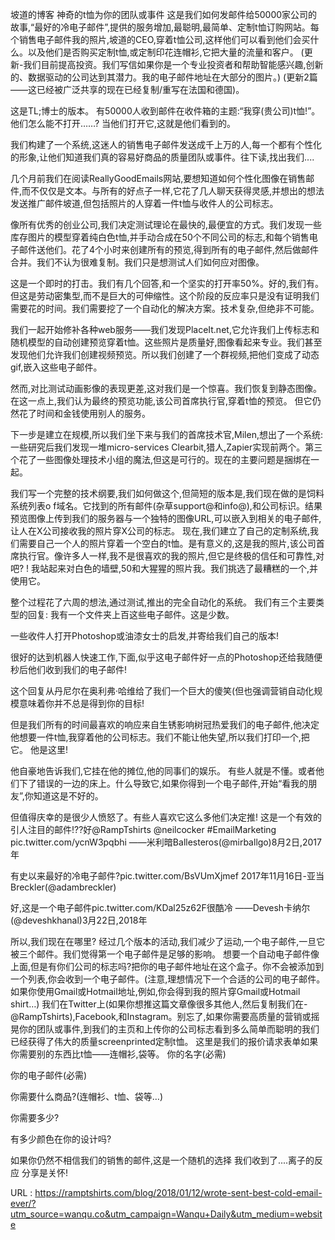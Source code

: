 坡道的博客 
 神奇的t恤为你的团队或事件 
 这是我们如何发邮件给50000家公司的故事,“最好的冷电子邮件”,提供的服务增加,最聪明,最简单、定制t恤订购网站。每个销售电子邮件我的照片,坡道的CEO,穿着t恤公司,这样他们可以看到他们会买什么。以及他们是否购买定制t恤,或定制印花连帽衫,它把大量的流量和客户。 
 (更新-我们目前提高投资。我们写信如果你是一个专业投资者和帮助智能感兴趣,创新的、数据驱动的公司达到其潜力。我的电子邮件地址在大部分的图片。) 
 (更新2篇——这已经被广泛共享的现在已经复制/重写在法国和德国)。 
  
  
  
  
 这是TL;博士的版本。 
 有50000人收到邮件在收件箱的主题:“我穿(贵公司)t恤!”。 
 他们怎么能不打开……? 
 当他们打开它,这就是他们看到的。 
  
 我们构建了一个系统,这迷人的销售电子邮件发送成千上万的人,每一个都有个性化的形象,让他们知道我们真的容易好商品的质量团队或事件。往下读,找出我们.... 
  
 几个月前我们在阅读ReallyGoodEmails网站,要想知道如何个性化图像在销售邮件,而不仅仅是文本。与所有的好点子一样,它花了几人聊天获得灵感,并想出的想法发送推广邮件坡道,但包括照片的人穿着一件t恤与收件人的公司标志。 
  
  
 像所有优秀的创业公司,我们决定测试理论在最快的,最便宜的方式。我们发现一些库存图片的模型穿着纯白色t恤,并手动合成在50个不同公司的标志,和每个销售电子邮件送他们。花了4个小时来创建所有的预览,得到所有的电子邮件,然后做邮件合并。我们不认为很难复制。我们只是想测试人们如何应对图像。 
  
 这是一个即时的打击。我们有几个回答,和一个坚实的打开率50%。好的,我们有。但这是劳动密集型,而不是巨大的可伸缩性。这个阶段的反应率只是没有证明我们需要花的时间。我们需要挖了一个自动化的解决方案。技术复杂,但绝非不可能。 
  
 我们一起开始修补各种web服务——我们发现PlaceIt.net,它允许我们上传标志和随机模型的自动创建预览穿着t恤。这些照片是质量好,图像看起来专业。我们甚至发现他们允许我们创建视频预览。所以我们创建了一个群视频,把他们变成了动态gif,嵌入这些电子邮件。 
  
 然而,对比测试动画影像的表现更差,这对我们是一个惊喜。我们恢复到静态图像。在这一点上,我们认为最终的预览功能,该公司首席执行官,穿着t恤的预览。 
 但它仍然花了时间和金钱使用别人的服务。 
  
 下一步是建立在规模,所以我们坐下来与我们的首席技术官,Milen,想出了一个系统: 
 一些研究后我们发现一堆micro-services Clearbit,猎人,Zapier实现前两个。第三个花了一些图像处理技术小组的魔法,但这是可行的。现在的主要问题是捆绑在一起。 
  
 我们写一个完整的技术纲要,我们如何做这个,但简短的版本是,我们现在做的是饲料系统列表o 
 f域名。它找到的所有邮件(杂草support@和info@),和公司标识。结果预览图像上传到我们的服务器与一个独特的图像URL,可以嵌入到相关的电子邮件,让人在X公司接收我的照片穿X公司的标志。 
 现在,我们建立了自己的定制系统,我们需要自己一个人的照片穿着一个空白的t恤。是有意义的,这是我的照片,该公司首席执行官。像许多人一样,我不是很喜欢的我的照片,但它是终极的信任和可靠性,对吧? ! 
 我站起来对白色的墙壁,50和大猩猩的照片我。我们挑选了最糟糕的一个,并使用它。 
  
 整个过程花了六周的想法,通过测试,推出的完全自动化的系统。 
 我们有三个主要类型的回复: 
 我有一个文件夹上百这些电子邮件。这是少数。 
  
  
  
  
 一些收件人打开Photoshop或油漆女士的启发,并寄给我们自己的版本! 
  
 很好的达到机器人快速工作,下面,似乎这电子邮件好一点的Photoshop还给我随便秒后他们收到我们的电子邮件! 
  
 这个回复从丹尼尔在奥利弗·哈维给了我们一个巨大的傻笑(但也强调营销自动化规模意味着你并不总是得到你的目标! 
  
 但是我们所有的时间最喜欢的响应来自生锈影响树冠热爱我们的电子邮件,他决定他想要一件t恤,我穿着他的公司标志。我们不能让他失望,所以我们打印一个,把它。 
 他是这里! 
  
 他自豪地告诉我们,它挂在他的摊位,他的同事们的娱乐。 
 有些人就是不懂。或者他们下了错误的一边的床上。什么导致它,如果你得到一个电子邮件,开始“看我的朋友”,你知道这是不好的。 
  
  
 但值得庆幸的是很少人愤怒了。有些人喜欢它这么多他们决定推! 
 这是一个有效的引人注目的邮件!??好@RampTshirts @neilcocker #EmailMarketing pic.twitter.com/ycnW3pqbhi 
 ——米利暗Ballesteros(@mirballgo)8月2日,2017年 
  
 有史以来最好的冷电子邮件?pic.twitter.com/BsVUmXjmef 
 2017年11月16日-亚当Breckler(@adambreckler) 
  
 好,这是一个电子邮件pic.twitter.com/KDal25z62F很酷冷 
 ——Devesh卡纳尔(@deveshkhanal)3月22日,2018年 
  
 所以,我们现在在哪里? 
 经过几个版本的活动,我们减少了运动,一个电子邮件,一旦它被三个邮件。我们觉得第一个电子邮件是足够的影响。 
 想要一个自动电子邮件像上面,但是有你们公司的标志吗?把你的电子邮件地址在这个盒子。你不会被添加到一个列表,你会收到一个电子邮件。(注意,理想情况下一个合适的公司的电子邮件。如果你使用Gmail或Hotmail地址,例如,你会得到我的照片穿Gmail或Hotmail shirt…) 
 我们在Twitter上(如果你想推这篇文章像很多其他人,然后复制我们在- @RampTshirts),Facebook,和Instagram。别忘了,如果你需要高质量的营销或摇晃你的团队或事件,到我们的主页和上传你的公司标志看到多么简单而聪明的我们已经获得了伟大的质量screenprinted定制t恤。 
 这里是我们的报价请求表单如果你需要别的东西比t恤——连帽衫,袋等。 
 你的名字(必需) 
  
 你的电子邮件(必需) 
  
 你需要什么商品?(连帽衫、t恤、袋等…) 
  
 你需要多少? 
  
 有多少颜色在你的设计吗? 
  
  
 如果你仍然不相信我们的销售的邮件,这是一个随机的选择 
 我们收到了....离子的反应 
 分享是关怀! 
  
  
   
  URL : https://ramptshirts.com/blog/2018/01/12/wrote-sent-best-cold-email-ever/?utm_source=wanqu.co&utm_campaign=Wanqu+Daily&utm_medium=website
